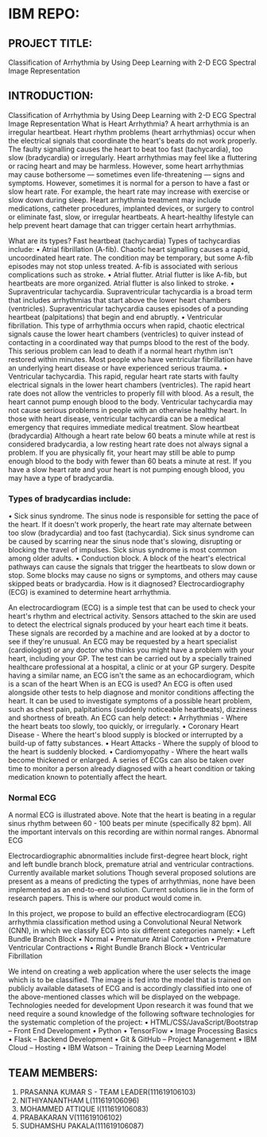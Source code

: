# IBM REPO:
## PROJECT TITLE:
Classification of Arrhythmia by Using Deep Learning with 2-D ECG Spectral Image Representation
## INTRODUCTION:

Classification of Arrhythmia by Using Deep Learning with 2-D ECG Spectral Image Representation What is Heart Arrhythmia? A heart arrhythmia is an irregular heartbeat. Heart rhythm problems (heart arrhythmias) occur when the electrical signals that coordinate the heart's beats do not work properly. The faulty signalling causes the heart to beat too fast (tachycardia), too slow (bradycardia) or irregularly. Heart arrhythmias may feel like a fluttering or racing heart and may be harmless. However, some heart arrhythmias may cause bothersome — sometimes even life-threatening — signs and symptoms. However, sometimes it is normal for a person to have a fast or slow heart rate. For example, the heart rate may increase with exercise or slow down during sleep. Heart arrhythmia treatment may include medications, catheter procedures, implanted devices, or surgery to control or eliminate fast, slow, or irregular heartbeats. A heart-healthy lifestyle can help prevent heart damage that can trigger certain heart arrhythmias.

What are its types? Fast heartbeat (tachycardia) Types of tachycardias include: • Atrial fibrillation (A-fib). Chaotic heart signalling causes a rapid, uncoordinated heart rate. The condition may be temporary, but some A-fib episodes may not stop unless treated. A-fib is associated with serious complications such as stroke. • Atrial flutter. Atrial flutter is like A-fib, but heartbeats are more organized. Atrial flutter is also linked to stroke. • Supraventricular tachycardia. Supraventricular tachycardia is a broad term that includes arrhythmias that start above the lower heart chambers (ventricles). Supraventricular tachycardia causes episodes of a pounding heartbeat (palpitations) that begin and end abruptly. • Ventricular fibrillation. This type of arrhythmia occurs when rapid, chaotic electrical signals cause the lower heart chambers (ventricles) to quiver instead of contacting in a coordinated way that pumps blood to the rest of the body. This serious problem can lead to death if a normal heart rhythm isn't restored within minutes. Most people who have ventricular fibrillation have an underlying heart disease or have experienced serious trauma. • Ventricular tachycardia. This rapid, regular heart rate starts with faulty electrical signals in the lower heart chambers (ventricles). The rapid heart rate does not allow the ventricles to properly fill with blood. As a result, the heart cannot pump enough blood to the body. Ventricular tachycardia may not cause serious problems in people with an otherwise healthy heart. In those with heart disease, ventricular tachycardia can be a medical emergency that requires immediate medical treatment. Slow heartbeat (bradycardia) Although a heart rate below 60 beats a minute while at rest is considered bradycardia, a low resting heart rate does not always signal a problem. If you are physically fit, your heart may still be able to pump enough blood to the body with fewer than 60 beats a minute at rest. If you have a slow heart rate and your heart is not pumping enough blood, you may have a type of bradycardia.

### Types of bradycardias include:

• Sick sinus syndrome. The sinus node is responsible for setting the pace of the heart. If it doesn't work properly, the heart rate may alternate between too slow (bradycardia) and too fast (tachycardia). Sick sinus syndrome can be caused by scarring near the sinus node that's slowing, disrupting or blocking the travel of impulses. Sick sinus syndrome is most common among older adults. • Conduction block. A block of the heart's electrical pathways can cause the signals that trigger the heartbeats to slow down or stop. Some blocks may cause no signs or symptoms, and others may cause skipped beats or bradycardia. How is it diagnosed? Electrocardiography (ECG) is examined to determine heart arrhythmia.

An electrocardiogram (ECG) is a simple test that can be used to check your heart's rhythm and electrical activity. Sensors attached to the skin are used to detect the electrical signals produced by your heart each time it beats. These signals are recorded by a machine and are looked at by a doctor to see if they're unusual. An ECG may be requested by a heart specialist (cardiologist) or any doctor who thinks you might have a problem with your heart, including your GP. The test can be carried out by a specially trained healthcare professional at a hospital, a clinic or at your GP surgery. Despite having a similar name, an ECG isn't the same as an echocardiogram, which is a scan of the heart When is an ECG is used? An ECG is often used alongside other tests to help diagnose and monitor conditions affecting the heart. It can be used to investigate symptoms of a possible heart problem, such as chest pain, palpitations (suddenly noticeable heartbeats), dizziness and shortness of breath. An ECG can help detect: • Arrhythmias - Where the heart beats too slowly, too quickly, or irregularly. • Coronary Heart Disease - Where the heart's blood supply is blocked or interrupted by a build-up of fatty substances. • Heart Attacks - Where the supply of blood to the heart is suddenly blocked. • Cardiomyopathy - Where the heart walls become thickened or enlarged. A series of ECGs can also be taken over time to monitor a person already diagnosed with a heart condition or taking medication known to potentially affect the heart.

### Normal ECG

A normal ECG is illustrated above. Note that the heart is beating in a regular sinus rhythm between 60 - 100 beats per minute (specifically 82 bpm). All the important intervals on this recording are within normal ranges. Abnormal ECG

Electrocardiographic abnormalities include first-degree heart block, right and left bundle branch block, premature atrial and ventricular contractions. Currently available market solutions Though several proposed solutions are present as a means of predicting the types of arrhythmias, none have been implemented as an end-to-end solution. Current solutions lie in the form of research papers. This is where our product would come in.

In this project, we propose to build an effective electrocardiogram (ECG) arrhythmia classification method using a Convolutional Neural Network (CNN), in which we classify ECG into six different categories namely: • Left Bundle Branch Block • Normal • Premature Atrial Contraction • Premature Ventricular Contractions • Right Bundle Branch Block • Ventricular Fibrillation

We intend on creating a web application where the user selects the image which is to be classified. The image is fed into the model that is trained on publicly available datasets of ECG and is accordingly classified into one of the above-mentioned classes which will be displayed on the webpage. Technologies needed for development Upon research it was found that we need require a sound knowledge of the following software technologies for the systematic completion of the project: • HTML/CSS/JavaScript/Bootstrap – Front End Development • Python • TensorFlow • Image Processing Basics • Flask – Backend Development • Git & GitHub – Project Management • IBM Cloud – Hosting • IBM Watson – Training the Deep Learning Model

## TEAM MEMBERS:

1. PRASANNA KUMAR S - TEAM LEADER(111619106103)<BR>
2. NITHIYANANTHAM L(111619106096)<BR>
3. MOHAMMED ATTIQUE I(111619106083)<BR>
4. PRABAKARAN V(111619106102)<BR>
5. SUDHAMSHU PAKALA(111619106087)

